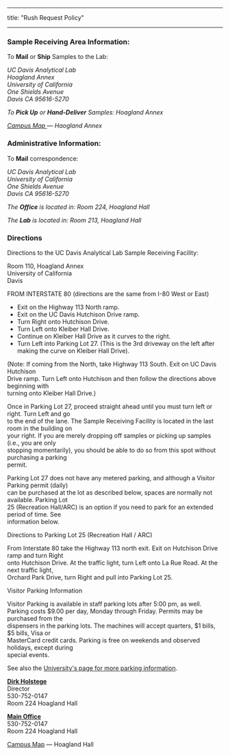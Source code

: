 ﻿---

title: "Rush Request Policy"

---
<div class="row">
    <div class="col-8 whiteblock">
        <h3>Sample Receiving Area Information:</h3>
        <p>To <strong>Mail</strong> or <strong>Ship</strong> Samples to the Lab:</p>
        <address>
          <p>UC Davis Analytical Lab<br />Hoagland Annex<br />University of California<br />One Shields Avenue<br />Davis CA 95616-5270</p>
          <p>To <strong>Pick Up</strong> or <strong>Hand-Deliver</strong> Samples: Hoagland Annex</p>
          <p><a href="http://campusmap.ucdavis.edu/?b=81" target="_blank">Campus Map </a><span class="external-link">— Haogland Annex
          </p>
        </address>
        <h3>Administrative Information:</h3>
        <p>To <strong>Mail</strong> correspondence:</p>
        <address>
          <p>UC Davis Analytical Lab<br />University of California<br />One Shields Avenue<br />Davis CA 95616-5270</p>
          <p>The <strong>Office</strong> is located in: Room 224, Hoagland Hall</p>
          <p>The <strong>Lab</strong> is located in: Room 213, Hoagland Hall</p>
        </address>
        <h3>Directions</h3>
        <p>Directions to the UC Davis Analytical Lab Sample Receiving Facility:</p>
        <p>Room 110, Hoagland Annex<br />University of California<br />Davis</p>
        <p>FROM INTERSTATE 80 (directions are the same from I-80 West or East)</p>
        <ul>
            <li>Exit on the Highway 113 North ramp.</li>
            <li>Exit on the UC Davis Hutchison Drive ramp.</li>
            <li>Turn Right onto Hutchison Drive.</li>
            <li>Turn Left onto Kleiber Hall Drive.</li>
            <li>Continue on Kleiber Hall Drive as it curves to the right.</li>
            <li>Turn Left into Parking Lot 27. (This is the 3rd driveway on the left after making the curve on Kleiber Hall Drive).</li>
        </ul>
        <p>(Note: If coming from the North, take Highway 113 South. Exit on UC Davis Hutchison<br />Drive ramp. Turn Left onto Hutchison and then follow the directions above beginning with<br />turning onto Kleiber Hall Drive.)</p>
        <p>Once in Parking Lot 27, proceed straight ahead until you must turn left or right. Turn Left and go<br />to the end of the lane. The Sample Receiving Facility is located in the last room in the building on<br />your right. If you are merely dropping
            off samples or picking up samples (i.e., you are only<br />stopping momentarily), you should be able to do so from this spot without purchasing a parking<br />permit.</p>
        <p>Parking Lot 27 does not have any metered parking, and although a Visitor Parking permit (daily)<br />can be purchased at the lot as described below, spaces are normally not available. Parking Lot<br />25 (Recreation Hall/ARC) is an option if you
            need to park for an extended period of time. See<br />information below.</p>
        <p>Directions to Parking Lot 25 (Recreation Hall / ARC)</p>
        <p>From Interstate 80 take the Highway 113 north exit. Exit on Hutchison Drive ramp and turn Right<br />onto Hutchison Drive. At the traffic light, turn Left onto La Rue Road. At the next traffic light,<br />Orchard Park Drive, turn Right and pull
            into Parking Lot 25.</p>
        <p>Visitor Parking Information</p>
        <p>Visitor Parking is available in staff parking lots after 5:00 pm, as well.<br />Parking costs $9.00 per day, Monday through Friday. Permits may be purchased from the<br />dispensers in the parking lots. The machines will accept quarters, $1 bills,
            $5 bills, Visa or<br />MasterCard credit cards. Parking is free on weekends and observed holidays, except during<br />special events.</p>
        <p>See also the <a class="external-link" href="http://taps.ucdavis.edu/parking/information/visitor" target="_blank" title="UCD Visitor Parking Info">University's page for more parking information</a>.</p>
    </div>
    <div class="col-4 whiteblock">
        <p><a href="mailto:dmholstege@ucdavis.edu"><b>Dirk Holstege</b></a> <br> Director<br> 530-752-0147<br> Room 224 Hoagland Hall</p>
        <p><a href="mailto:anlab@ucdavis.edu"><b>Main Office</b></a><br> 530-752-0147<br> Room 224 Hoagland Hall</p>
        <p><a href="http://campusmap.ucdavis.edu/?b=82" target="_blank">Campus Map</a><span class="external-link"> — Hoagland Hall
          <a href="http://campusmap.ucdavis.edu/?b=82" target="_blank"><br /></a>
      </p>
    </div>
</div>
